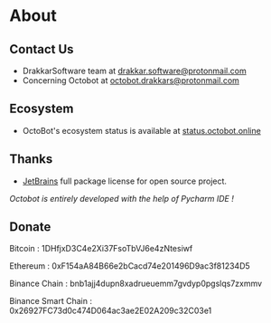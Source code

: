 About
=====

Contact Us
----------

-   DrakkarSoftware team at <drakkar.software@protonmail.com>
-   Concerning Octobot at <octobot.drakkars@protonmail.com>

Ecosystem
---------

-   OctoBot\'s ecosystem status is available at
    [status.octobot.online](https://status.octobot.online)

Thanks
------

-   [JetBrains](https://www.jetbrains.com/opensource/) full package
    license for open source project.

*Octobot is entirely developed with the help of Pycharm IDE !*

Donate
------

Bitcoin : 1DHfjxD3C4e2Xi37FsoTbVJ6e4zNtesiwf

Ethereum : 0xF154aA84B66e2bCacd74e201496D9ac3f81234D5

Binance Chain : bnb1ajj4dupn8xadrueuemm7gvdyp0pgslqs7zxmmv

Binance Smart Chain : 0x26927FC73d0c474D064ac3ae2E02A209c32C03e1
